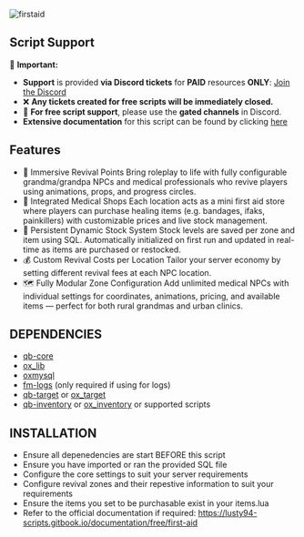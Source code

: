![firstaid](https://github.com/user-attachments/assets/cf0a0212-f161-40c9-a22b-f8277eb7bd95)


## Script Support

📌 **Important:**  
- **Support** is provided **via Discord tickets** for **PAID** resources **ONLY**: [Join the Discord](https://discord.gg/BJGFrThmA8)  
- ❌ **Any tickets created for free scripts will be immediately closed.**  
- 💬 **For free script support**, please use the **gated channels** in Discord.  
- **Extensive documentation** for this script can be found by clicking [here](https://lusty94-scripts.gitbook.io/documentation/free/first-aid)


## Features

- 👵 Immersive Revival Points
Bring roleplay to life with fully configurable grandma/grandpa NPCs and medical professionals who revive players using animations, props, and progress circles.
- 💊 Integrated Medical Shops
Each location acts as a mini first aid store where players can purchase healing items (e.g. bandages, ifaks, painkillers) with customizable prices and live stock management.
- 🧾 Persistent Dynamic Stock System
Stock levels are saved per zone and item using SQL. Automatically initialized on first run and updated in real-time as items are purchased or restocked.
- 💰 Custom Revival Costs per Location
Tailor your server economy by setting different revival fees at each NPC location.
- 🗺️ Fully Modular Zone Configuration
Add unlimited medical NPCs with individual settings for coordinates, animations, pricing, and available items — perfect for both rural grandmas and urban clinics.


## DEPENDENCIES

- [qb-core](https://github.com/qbcore-framework/qb-core)
- [ox_lib](https://github.com/overextended/ox_lib/releases/)
- [oxmysql](https://github.com/overextended/oxmysql/releases/)
- [fm-logs](https://github.com/FiveMerr/fm-logs) (only required if using for logs)
- [qb-target](https://github.com/qbcore-framework/qb-target) or [ox_target](https://github.com/overextended/ox_target/releases/)
- [qb-inventory](https://github.com/qbcore-framework/qb-inventory) or [ox_inventory](https://github.com/overextended/ox_inventory/releases/) or supported scripts




## INSTALLATION

- Ensure all depenedencies are start BEFORE this script
- Ensure you have imported or ran the provided SQL file
- Configure the core settings to suit your server requirements
- Configure revival zones and their repestive information to suit your requirements
- Ensure the items you set to be purchasable exist in your items.lua
- Refer to the official documentation if required: https://lusty94-scripts.gitbook.io/documentation/free/first-aid
